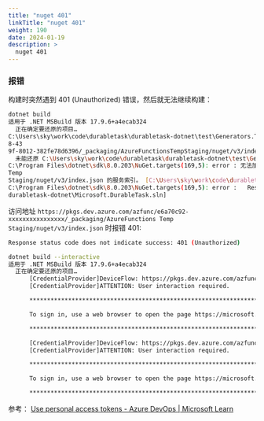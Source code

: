 ```yaml
---
title: "nuget 401"
linkTitle: "nuget 401"
weight: 190
date: 2024-01-19
description: >
  nuget 401
---
```




### 报错

构建时突然遇到 401 (Unauthorized) 错误，然后就无法继续构建：

```bash
dotnet build
适用于 .NET MSBuild 版本 17.9.6+a4ecab324
  正在确定要还原的项目…
C:\Users\sky\work\code\durabletask\durabletask-dotnet\test\Generators.Tests\Generators.Tests.csproj : error NU1301: 无法加载源 https://pkgs.dev.azure.com/azfunc/e6a70c92-412
8-43
9f-8012-382fe78d6396/_packaging/AzureFunctionsTempStaging/nuget/v3/index.json 的服务索引。 [C:\Users\sky\work\code\durabletask\durabletask-dotnet\Microsoft.DurableTask.sln]
  未能还原 C:\Users\sky\work\code\durabletask\durabletask-dotnet\test\Generators.Tests\Generators.Tests.csproj (用时 15.28 sec)。
C:\Program Files\dotnet\sdk\8.0.203\NuGet.targets(169,5): error : 无法加载源 https://pkgs.dev.azure.com/azfunc/e6a70c92-xxxxxxxxxxxxxxxxx/_packaging/AzureFunctions
Temp
Staging/nuget/v3/index.json 的服务索引。 [C:\Users\sky\work\code\durabletask\durabletask-dotnet\Microsoft.DurableTask.sln]
C:\Program Files\dotnet\sdk\8.0.203\NuGet.targets(169,5): error :   Response status code does not indicate success: 401 (Unauthorized). [C:\Users\sky\work\code\durabletask\ 
durabletask-dotnet\Microsoft.DurableTask.sln]
```

访问地址 `https://pkgs.dev.azure.com/azfunc/e6a70c92-xxxxxxxxxxxxxxxx/_packaging/AzureFunctions
Temp
Staging/nuget/v3/index.json` 时报错 401:

```bash
Response status code does not indicate success: 401 (Unauthorized)
```





```bash
dotnet build --interactive
适用于 .NET MSBuild 版本 17.9.6+a4ecab324
  正在确定要还原的项目…
      [CredentialProvider]DeviceFlow: https://pkgs.dev.azure.com/azfunc/e6a70cxxxxxxxxxxxxxx/_packaging/AzureFunctionsTempStaging/nuget/v3/index.json
      [CredentialProvider]ATTENTION: User interaction required.

      **********************************************************************

      To sign in, use a web browser to open the page https://microsoft.com/devicelogin and enter the code IDJNNR9QS to authenticate.

      **********************************************************************

      [CredentialProvider]DeviceFlow: https://pkgs.dev.azure.com/azfunc/e6a70xxxxxxxxxxxxxxxx/_packaging/AzureFunctionsTempStaging/nuget/v3/index.json
      [CredentialProvider]ATTENTION: User interaction required.

      **********************************************************************

      To sign in, use a web browser to open the page https://microsoft.com/devicelogin and enter the code IZGMCADU2 to authenticate.

      **********************************************************************

```


参考： [Use personal access tokens - Azure DevOps | Microsoft Learn](https://learn.microsoft.com/en-us/azure/devops/organizations/accounts/use-personal-access-tokens-to-authenticate?toc=%2Fazure%2Fdevops%2Forganizations%2Ftoc.json&view=azure-devops&tabs=Windows)



